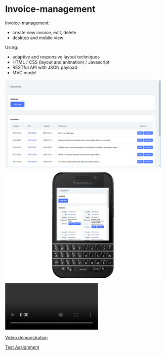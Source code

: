 # Invoice-management
Invoice-management:
- create new invoice, edit, delete
- desktop and mobile view

Using:
- adaptive and responsive layout techniques
- HTML / CSS (layout and animation) / Javascript
- RESTful API with JSON payload
- MVC model

![Screenshot](readme_media/screenshot.png "Screenshot")

![Mobile view gallery in animated gif](readme_media/slideshow.gif "Mobile view gallery in animated gif")

![Mobile view gallery in video](readme_media/slideshow.mp4 "Mobile view gallery in video")

[Video demonstration](https://clc.to/Invoice.Management)

[Test Assignment](https://github.com/Nickieros/Invoice-management/blob/master/initial%20data/Frontend_Developer_Test_Assignment.docx)

